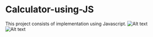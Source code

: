 # Calculator-using-JS
This project consists of implementation using Javascript.
![Alt text]("https://raw.githubusercontent.com/ShivendraSinha418/Calculator-using-JS/refs/heads/main/calci1.png")
![Alt text]()
